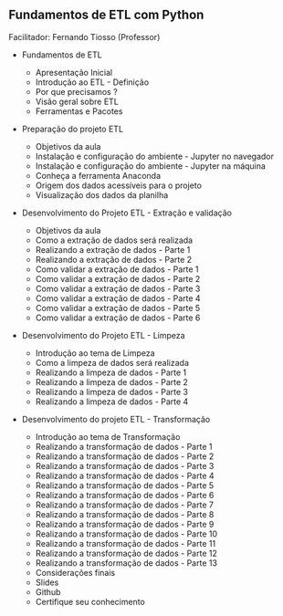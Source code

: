 ## Fundamentos de ETL com Python
Facilitador: Fernando Tiosso (Professor)

* Fundamentos de ETL
  * Apresentação Inicial
  * Introdução ao ETL - Definição
  * Por que precisamos ?
  * Visão geral sobre ETL
  * Ferramentas e Pacotes
  
  
* Preparação do projeto ETL
  * Objetivos da aula
  * Instalação e configuração do ambiente - Jupyter no navegador
  * Instalação e configuração do ambiente - Jupyter na máquina
  * Conheça a ferramenta Anaconda
  * Origem dos dados acessíveis para o projeto
  * Visualização dos dados da planilha
  
  
* Desenvolvimento do Projeto ETL - Extração e validação
  * Objetivos da aula
  * Como a extração de dados será realizada
  * Realizando a extração de dados - Parte 1
  * Realizando a extração de dados - Parte 2
  * Como validar a extração de dados - Parte 1
  * Como validar a extração de dados - Parte 2
  * Como validar a extração de dados - Parte 3
  * Como validar a extração de dados - Parte 4
  * Como validar a extração de dados - Parte 5
  * Como validar a extração de dados - Parte 6


* Desenvolvimento do Projeto ETL - Limpeza
  * Introdução ao tema de Limpeza
  * Como a limpeza de dados será realizada
  * Realizando a limpeza de dados - Parte 1
  * Realizando a limpeza de dados - Parte 2
  * Realizando a limpeza de dados - Parte 3
  * Realizando a limpeza de dados - Parte 4
  
  
* Desenvolvimento do projeto ETL - Transformação
  * Introdução ao tema de Transformação
  * Realizando a transformação de dados - Parte 1
  * Realizando a transformação de dados - Parte 2
  * Realizando a transformação de dados - Parte 3
  * Realizando a transformação de dados - Parte 4
  * Realizando a transformação de dados - Parte 5
  * Realizando a transformação de dados - Parte 6
  * Realizando a transformação de dados - Parte 7
  * Realizando a transformação de dados - Parte 8
  * Realizando a transformação de dados - Parte 9
  * Realizando a transformação de dados - Parte 10
  * Realizando a transformação de dados - Parte 11
  * Realizando a transformação de dados - Parte 12
  * Realizando a transformação de dados - Parte 13
  * Considerações finais
  * Slides
  * Github
  * Certifique seu conhecimento
